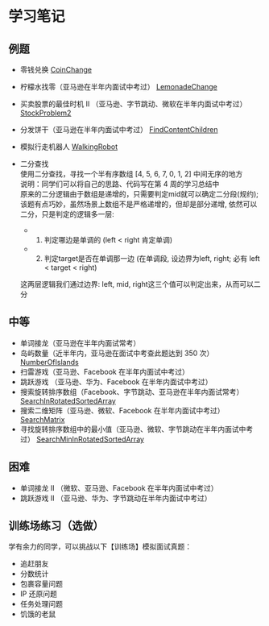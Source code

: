 # 学习笔记
## 例题
- 零钱兑换
  [CoinChange](../src/main/java/practice/greedy/CoinChange.java)
- 柠檬水找零（亚马逊在半年内面试中考过）
  [LemonadeChange](../src/main/java/practice/greedy/LemonadeChange.java)
- 买卖股票的最佳时机 II （亚马逊、字节跳动、微软在半年内面试中考过）
  [StockProblem2](../src/main/java/practice/greedy/StockProblem2.java)
- 分发饼干（亚马逊在半年内面试中考过）
  [FindContentChildren](../src/main/java/practice/greedy/FindContentChildren.java)
- 模拟行走机器人
  [WalkingRobot](../src/main/java/practice/greedy/WalkingRobot.java)
- 二分查找  
  使用二分查找，寻找一个半有序数组 [4, 5, 6, 7, 0, 1, 2] 中间无序的地方<br/>
  说明：同学们可以将自己的思路、代码写在第 4 周的学习总结中<br/>
  原来的二分逻辑由于数组是递增的，只需要判定mid就可以确定二分段(规约);<br/>
  该题有点巧妙，虽然场景上数组不是严格递增的，但却是部分递增, 依然可以二分，只是判定的逻辑多一层: 
  - 1) 判定哪边是单调的 (left < right 肯定单调)
  - 2) 判定target是否在单调那一边 (在单调段, 设边界为left, right; 必有 left < target < right)
  
  这两层逻辑我们通过边界: left, mid, right这三个值可以判定出来，从而可以二分
  
  
## 中等
- 单词接龙（亚马逊在半年内面试常考）
- 岛屿数量（近半年内，亚马逊在面试中考查此题达到 350 次）
  [NumberOfIslands](../src/main/java/practice/recursion/NumberOfIslands.java)
- 扫雷游戏（亚马逊、Facebook 在半年内面试中考过）
- 跳跃游戏 （亚马逊、华为、Facebook 在半年内面试中考过）
- 搜索旋转排序数组（Facebook、字节跳动、亚马逊在半年内面试常考）
  [SearchInRotatedSortedArray](../src/main/java/practice/search/SearchInRotatedSortedArray.java)
- 搜索二维矩阵（亚马逊、微软、Facebook 在半年内面试中考过）
  [SearchMatrix](../src/main/java/practice/search/SearchMatrix.java)
- 寻找旋转排序数组中的最小值（亚马逊、微软、字节跳动在半年内面试中考过）
  [SearchMinInRotatedSortedArray](../src/main/java/practice/search/SearchMinInRotatedSortedArray.java)

## 困难
- 单词接龙 II （微软、亚马逊、Facebook 在半年内面试中考过）
- 跳跃游戏 II （亚马逊、华为、字节跳动在半年内面试中考过）

## 训练场练习（选做）
学有余力的同学，可以挑战以下【训练场】模拟面试真题：
- 追赶朋友
- 分数统计
- 包裹容量问题
- IP 还原问题
- 任务处理问题
- 饥饿的老鼠